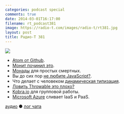 ```yaml
---
categories: podcast special
comments: true
date: 2014-03-01T16:17:00
filename: rt_podcast381
image: https://radio-t.com/images/radio-t/rt381.jpg
layout: post
title: Радио-Т 381
---
```


![](https://radio-t.com/images/radio-t/rt381.jpg)

* [Atom от Github](http://code.tutsplus.com/tutorials/check-out-atom-githubs-new-development-editor--net-37030).
* [Монит починил это](http://mmonit.com/monit/dist/CHANGES.txt).
* [Монады](http://www.stephanboyer.com/post/83/monads-for-dummies) для простых смертных.
* Вы до сих пор [не любите JavaScript?](http://habrahabr.ru/post/214087/).
* Что делает с человеком [динамическая типизация](http://tommcfarlin.com/dynamically-typed-languages/).
* [Ловить Throwable это плохо?](http://javarevisited.blogspot.com/2014/02/why-catching-throwable-or-error-is-bad.html)
* [Kobra.io](http://webtoolsdepot.com/kobra-io-for-real-time-collaborative-coding/) для групповой работы.
* [Microsoft Azure](http://www.zdnet.com/microsofts-azure-cloud-team-moves-toward-blurring-the-iaaspaas-lines-7000026708/) сливает IaaS и PaaS.

[аудио](http://cdn.radio-t.com/rt_podcast381.mp3) ● [лог чата](http://chat.radio-t.com/logs/radio-t-381.html)
<audio src="http://cdn.radio-t.com/rt_podcast381.mp3" preload="none"></audio>
